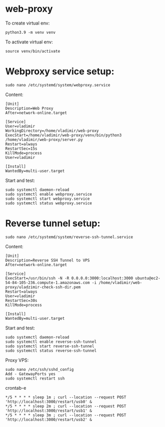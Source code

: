 # web-proxy

To create virtual env:
```
python3.9 -m venv venv
```

To activate virtual env:
```
source venv/bin/activate
```

# Webproxy service setup:
```shell
sudo nano /etc/systemd/system/webproxy.service
```

Content:
```shell
[Unit]
Description=Web Proxy
After=network-online.target

[Service]
User=vladimir
WorkingDirectory=/home/vladimir/web-proxy
ExecStart=/home/vladimir/web-proxy/venv/bin/python3 /home/vladimir/web-proxy/server.py
Restart=always
RestartSec=15s
KillMode=process
User=vladimir

[Install]
WantedBy=multi-user.target
```

Start and test:
```shell
sudo systemctl daemon-reload
sudo systemctl enable webproxy.service
sudo systemctl start webproxy.service
sudo systemctl status webproxy.service
```

# Reverse tunnel setup:
```shell
sudo nano /etc/systemd/system/reverse-ssh-tunnel.service
```

Content:
```shell
[Unit]
Description=Reverse SSH Tunnel to VPS
After=network-online.target

[Service]
ExecStart=/usr/bin/ssh -N -R 0.0.0.0:3000:localhost:3000 ubuntu@ec2-54-84-105-236.compute-1.amazonaws.com -i /home/vladimir/web-proxy/uladzimir-check-ssh-dir.pem
Restart=always
User=vladimir
RestartSec=30s
KillMode=process

[Install]
WantedBy=multi-user.target
```

Start and test:
```shell
sudo systemctl daemon-reload
sudo systemctl enable reverse-ssh-tunnel
sudo systemctl start reverse-ssh-tunnel
sudo systemctl status reverse-ssh-tunnel
```

Proxy VPS:
```
sudo nano /etc/ssh/sshd_config
Add - GatewayPorts yes
sudo systemctl restart ssh

```

crontab-e
```shell
*/5 * * * * sleep 1m ; curl --location --request POST 'http://localhost:3000/restart/usb0' &
*/5 * * * * sleep 2m ; curl --location --request POST 'http://localhost:3000/restart/usb1' &
*/5 * * * * sleep 3m ; curl --location --request POST 'http://localhost:3000/restart/usb2' &
```
